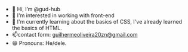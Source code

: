 - 👋 Hi, I’m @gud-hub
- 👀  I'm interested in working with front-end
- 🌱 I'm currently learning about the basics of CSS, I've already learned the basics of HTML.
- 📫contact form: guilhermeoliveira20zn@gmail.com
- 😄 Pronouns: He/dele.

<!---
gud-hub/gud-hub is a ✨ special ✨ repository because its `README.md` (this file) appears on your GitHub profile.
You can click the Preview link to take a look at your changes.
--->

